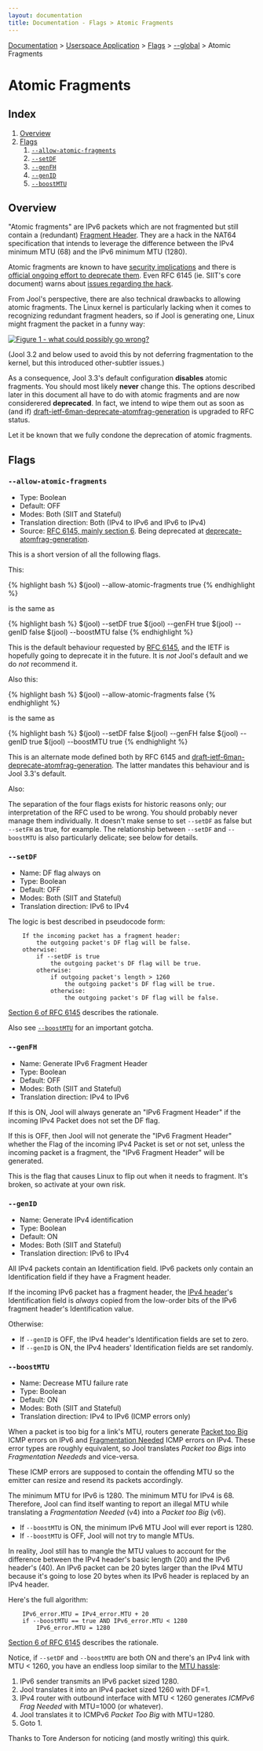 ```yaml
---
layout: documentation
title: Documentation - Flags > Atomic Fragments
---
```


[Documentation](doc-index.html) > [Userspace Application](doc-index.html#userspace-application) > [Flags](usr-flags.html) > [\--global](usr-flags-global.html) > Atomic Fragments

# Atomic Fragments

## Index

1. [Overview](#overview)
2. [Flags](#flags)
	1. [`--allow-atomic-fragments`](#atomicfragments)
	2. [`--setDF`](#setdf)
	3. [`--genFH`](#genfh)
	4. [`--genID`](#genid)
	5. [`--boostMTU`](#boostmtu)

## Overview

"Atomic fragments" are IPv6 packets which are not fragmented but still contain a (redundant) [Fragment Header](https://tools.ietf.org/html/rfc2460#section-4.5). They are a hack in the NAT64 specification that intends to leverage the difference between the IPv4 minimum MTU (68) and the IPv6 minimum MTU (1280).

Atomic fragments are known to have [security implications](https://tools.ietf.org/html/rfc6946) and there is [official ongoing effort to deprecate them](https://tools.ietf.org/html/draft-ietf-6man-deprecate-atomfrag-generation-00). Even RFC 6145 (ie. SIIT's core document) warns about [issues regarding the hack](http://tools.ietf.org/html/rfc6145#section-6).

From Jool's perspective, there are also technical drawbacks to allowing atomic fragments. The Linux kernel is particularly lacking when it comes to recognizing redundant fragment headers, so if Jool is generating one, Linux might fragment the packet in a funny way:

[![Figure 1 - what could possibly go wrong?](images/atomic-double-frag.png)](obj/atomic-double-frag.pcapng)

(Jool 3.2 and below used to avoid this by not deferring fragmentation to the kernel, but this introduced other-subtler issues.)

As a consequence, Jool 3.3's default configuration **disables** atomic fragments. You should most likely **never** change this. The options described later in this document all have to do with atomic fragments and are now considerered **deprecated**. In fact, we intend to wipe them out as soon as (and if) [draft-ietf-6man-deprecate-atomfrag-generation](https://tools.ietf.org/html/draft-ietf-6man-deprecate-atomfrag-generation-00) is upgraded to RFC status.

Let it be known that we fully condone the deprecation of atomic fragments.

## Flags

### `--allow-atomic-fragments`

- Type: Boolean
- Default: OFF
- Modes: Both (SIIT and Stateful)
- Translation direction: Both (IPv4 to IPv6 and IPv6 to IPv4)
- Source: [RFC 6145, mainly section 6](http://tools.ietf.org/html/rfc6145#section-6). Being deprecated at [deprecate-atomfrag-generation](https://tools.ietf.org/html/draft-ietf-6man-deprecate-atomfrag-generation-00).

This is a short version of all the following flags.

This:

{% highlight bash %}
$(jool) --allow-atomic-fragments true
{% endhighlight %}

is the same as

{% highlight bash %}
$(jool) --setDF true
$(jool) --genFH true
$(jool) --genID false
$(jool) --boostMTU false
{% endhighlight %}

This is the default behaviour requested by [RFC 6145](http://tools.ietf.org/html/rfc6145), and the IETF is hopefully going to deprecate it in the future. It is _not_ Jool's default and we do _not_ recommend it.

Also this:

{% highlight bash %}
$(jool) --allow-atomic-fragments false
{% endhighlight %}

is the same as

{% highlight bash %}
$(jool) --setDF false
$(jool) --genFH false
$(jool) --genID true
$(jool) --boostMTU true
{% endhighlight %}

This is an alternate mode defined both by RFC 6145 and [draft-ietf-6man-deprecate-atomfrag-generation](https://tools.ietf.org/html/draft-ietf-6man-deprecate-atomfrag-generation-00). The latter mandates this behaviour and is Jool 3.3's default.

Also:

The separation of the four flags exists for historic reasons only; our interpretation of the RFC used to be wrong. You should probably never manage them individually. It doesn't make sense to set `--setDF` as false but `--setFH` as true, for example. The relationship between `--setDF` and `--boostMTU` is also particularly delicate; see below for details.

### `--setDF`

- Name: DF flag always on
- Type: Boolean
- Default: OFF
- Modes: Both (SIIT and Stateful)
- Translation direction: IPv6 to IPv4

The logic is best described in pseudocode form:

		If the incoming packet has a fragment header:
			the outgoing packet's DF flag will be false.
		otherwise:
			if --setDF is true
				the outgoing packet's DF flag will be true.
			otherwise:
				if outgoing packet's length > 1260
					the outgoing packet's DF flag will be true.
				otherwise:
					the outgoing packet's DF flag will be false.

<a href="http://tools.ietf.org/html/rfc6145#section-6" target="_blank">Section 6 of RFC 6145</a> describes the rationale.

Also see [`--boostMTU`](#boostmtu) for an important gotcha.

### `--genFH`

- Name: Generate IPv6 Fragment Header
- Type: Boolean
- Default: OFF
- Modes: Both (SIIT and Stateful)
- Translation direction: IPv4 to IPv6

If this is ON, Jool will always generate an "IPv6 Fragment Header" if the incoming IPv4 Packet does not set the DF flag.

If this is OFF, then Jool will not generate the "IPv6 Fragment Header" whether the Flag of the incoming IPv4 Packet is set or not set, unless the incoming packet is a fragment, the "IPv6 Fragment Header" will be generated.

This is the flag that causes Linux to flip out when it needs to fragment. It's broken, so activate at your own risk.

### `--genID`

- Name: Generate IPv4 identification
- Type: Boolean
- Default: ON
- Modes: Both (SIIT and Stateful)
- Translation direction: IPv6 to IPv4

All IPv4 packets contain an Identification field. IPv6 packets only contain an Identification field if they have a Fragment header.

If the incoming IPv6 packet has a fragment header, the <a href="http://en.wikipedia.org/wiki/IPv4#Header" target="_blank">IPv4 header</a>'s Identification field is _always_ copied from the low-order bits of the IPv6 fragment header's Identification value.

Otherwise:

- If `--genID` is OFF, the IPv4 header's Identification fields are set to zero.
- If `--genID` is ON, the IPv4 headers' Identification fields are set randomly.

### `--boostMTU`

- Name: Decrease MTU failure rate
- Type: Boolean
- Default: ON
- Modes: Both (SIIT and Stateful)
- Translation direction: IPv4 to IPv6 (ICMP errors only)

When a packet is too big for a link's MTU, routers generate <a href="http://tools.ietf.org/html/rfc4443#section-3.2" target="_blank">Packet too Big</a> ICMP errors on IPv6 and <a href="http://tools.ietf.org/html/rfc792" target="_blank">Fragmentation Needed</a> ICMP errors on IPv4. These error types are roughly equivalent, so Jool translates _Packet too Bigs_ into _Fragmentation Neededs_ and vice-versa.

These ICMP errors are supposed to contain the offending MTU so the emitter can resize and resend its packets accordingly.

The minimum MTU for IPv6 is 1280. The minimum MTU for IPv4 is 68. Therefore, Jool can find itself wanting to report an illegal MTU while translating a _Fragmentation Needed_ (v4) into a _Packet too Big_ (v6).

- If `--boostMTU` is ON, the minimum IPv6 MTU Jool will ever report is 1280.
- If `--boostMTU` is OFF, Jool will not try to mangle MTUs.

In reality, Jool still has to mangle the MTU values to account for the difference between the IPv4 header's basic length (20) and the IPv6 header's (40). An IPv6 packet can be 20 bytes larger than the IPv4 MTU because it's going to lose 20 bytes when its IPv6 header is replaced by an IPv4 header.

Here's the full algorithm:

		IPv6_error.MTU = IPv4_error.MTU + 20
		if --boostMTU == true AND IPv6_error.MTU < 1280
			IPv6_error.MTU = 1280

<a href="http://tools.ietf.org/html/rfc6145#section-6" target="_blank">Section 6 of RFC 6145</a> describes the rationale.

Notice, if `--setDF` and `--boostMTU` are both ON and there's an IPv4 link with MTU &lt; 1260, you have an endless loop similar to the [MTU hassle](misc-mtu.html):

1. IPv6 sender transmits an IPv6 packet sized 1280.
2. Jool translates it into an IPv4 packet sized 1260 with DF=1.
3. IPv4 router with outbound interface with MTU &lt; 1260 generates _ICMPv6 Frag Needed_ with MTU=1000 (or whatever).
4. Jool translates it to ICMPv6 _Packet Too Big_ with MTU=1280.
5. Goto 1.

Thanks to Tore Anderson for noticing (and mostly writing) this quirk.
